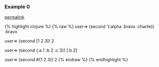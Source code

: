 ### Example 0
[permalink](#example-0)

{% highlight clojure %}
{% raw %}
user=> (second '(:alpha :bravo :charlie))
:bravo

user=> (second [1 2 3])
2

user=> (second {:a 1 :b 2 :c 3})
[:b 2]

user=> (second #{1 2 3})
2
{% endraw %}
{% endhighlight %}


